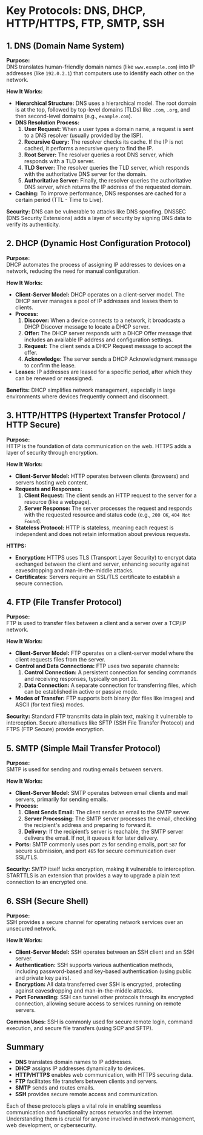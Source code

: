 

# Key Protocols: DNS, DHCP, HTTP/HTTPS, FTP, SMTP, SSH

## 1. DNS (Domain Name System)

**Purpose:**  
DNS translates human-friendly domain names (like `www.example.com`) into IP addresses (like `192.0.2.1`) that computers use to identify each other on the network.

**How It Works:**
- **Hierarchical Structure:** DNS uses a hierarchical model. The root domain is at the top, followed by top-level domains (TLDs) like `.com`, `.org`, and then second-level domains (e.g., `example.com`).
- **DNS Resolution Process:**
  1. **User Request:** When a user types a domain name, a request is sent to a DNS resolver (usually provided by the ISP).
  2. **Recursive Query:** The resolver checks its cache. If the IP is not cached, it performs a recursive query to find the IP.
  3. **Root Server:** The resolver queries a root DNS server, which responds with a TLD server.
  4. **TLD Server:** The resolver queries the TLD server, which responds with the authoritative DNS server for the domain.
  5. **Authoritative Server:** Finally, the resolver queries the authoritative DNS server, which returns the IP address of the requested domain.
- **Caching:** To improve performance, DNS responses are cached for a certain period (TTL - Time to Live).

**Security:** DNS can be vulnerable to attacks like DNS spoofing. DNSSEC (DNS Security Extensions) adds a layer of security by signing DNS data to verify its authenticity.

## 2. DHCP (Dynamic Host Configuration Protocol)

**Purpose:**  
DHCP automates the process of assigning IP addresses to devices on a network, reducing the need for manual configuration.

**How It Works:**
- **Client-Server Model:** DHCP operates on a client-server model. The DHCP server manages a pool of IP addresses and leases them to clients.
- **Process:**
  1. **Discover:** When a device connects to a network, it broadcasts a DHCP Discover message to locate a DHCP server.
  2. **Offer:** The DHCP server responds with a DHCP Offer message that includes an available IP address and configuration settings.
  3. **Request:** The client sends a DHCP Request message to accept the offer.
  4. **Acknowledge:** The server sends a DHCP Acknowledgment message to confirm the lease.
- **Leases:** IP addresses are leased for a specific period, after which they can be renewed or reassigned.

**Benefits:** DHCP simplifies network management, especially in large environments where devices frequently connect and disconnect.

## 3. HTTP/HTTPS (Hypertext Transfer Protocol / HTTP Secure)

**Purpose:**  
HTTP is the foundation of data communication on the web. HTTPS adds a layer of security through encryption.

**How It Works:**
- **Client-Server Model:** HTTP operates between clients (browsers) and servers hosting web content.
- **Requests and Responses:**
  1. **Client Request:** The client sends an HTTP request to the server for a resource (like a webpage).
  2. **Server Response:** The server processes the request and responds with the requested resource and status code (e.g., `200 OK`, `404 Not Found`).
- **Stateless Protocol:** HTTP is stateless, meaning each request is independent and does not retain information about previous requests.

**HTTPS:**
- **Encryption:** HTTPS uses TLS (Transport Layer Security) to encrypt data exchanged between the client and server, enhancing security against eavesdropping and man-in-the-middle attacks.
- **Certificates:** Servers require an SSL/TLS certificate to establish a secure connection.

## 4. FTP (File Transfer Protocol)

**Purpose:**  
FTP is used to transfer files between a client and a server over a TCP/IP network.

**How It Works:**
- **Client-Server Model:** FTP operates on a client-server model where the client requests files from the server.
- **Control and Data Connections:** FTP uses two separate channels:
  1. **Control Connection:** A persistent connection for sending commands and receiving responses, typically on port `21`.
  2. **Data Connection:** A separate connection for transferring files, which can be established in active or passive mode.
- **Modes of Transfer:** FTP supports both binary (for files like images) and ASCII (for text files) modes.

**Security:** Standard FTP transmits data in plain text, making it vulnerable to interception. Secure alternatives like SFTP (SSH File Transfer Protocol) and FTPS (FTP Secure) provide encryption.

## 5. SMTP (Simple Mail Transfer Protocol)

**Purpose:**  
SMTP is used for sending and routing emails between servers.

**How It Works:**
- **Client-Server Model:** SMTP operates between email clients and mail servers, primarily for sending emails.
- **Process:**
  1. **Client Sends Email:** The client sends an email to the SMTP server.
  2. **Server Processing:** The SMTP server processes the email, checking the recipient's address and preparing to forward it.
  3. **Delivery:** If the recipient’s server is reachable, the SMTP server delivers the email. If not, it queues it for later delivery.
- **Ports:** SMTP commonly uses port `25` for sending emails, port `587` for secure submission, and port `465` for secure communication over SSL/TLS.

**Security:** SMTP itself lacks encryption, making it vulnerable to interception. STARTTLS is an extension that provides a way to upgrade a plain text connection to an encrypted one.

## 6. SSH (Secure Shell)

**Purpose:**  
SSH provides a secure channel for operating network services over an unsecured network.

**How It Works:**
- **Client-Server Model:** SSH operates between an SSH client and an SSH server.
- **Authentication:** SSH supports various authentication methods, including password-based and key-based authentication (using public and private key pairs).
- **Encryption:** All data transferred over SSH is encrypted, protecting against eavesdropping and man-in-the-middle attacks.
- **Port Forwarding:** SSH can tunnel other protocols through its encrypted connection, allowing secure access to services running on remote servers.

**Common Uses:** SSH is commonly used for secure remote login, command execution, and secure file transfers (using SCP and SFTP).

## Summary

- **DNS** translates domain names to IP addresses.
- **DHCP** assigns IP addresses dynamically to devices.
- **HTTP/HTTPS** enables web communication, with HTTPS securing data.
- **FTP** facilitates file transfers between clients and servers.
- **SMTP** sends and routes emails.
- **SSH** provides secure remote access and communication.

Each of these protocols plays a vital role in enabling seamless communication and functionality across networks and the internet. Understanding them is crucial for anyone involved in network management, web development, or cybersecurity.



